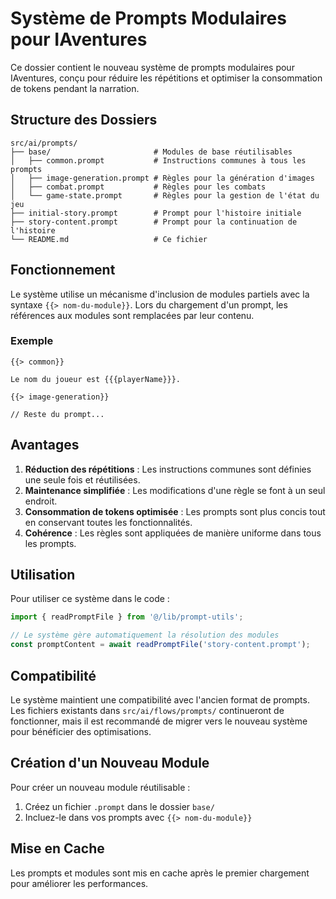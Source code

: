 # Système de Prompts Modulaires pour IAventures

Ce dossier contient le nouveau système de prompts modulaires pour IAventures, conçu pour réduire les répétitions et optimiser la consommation de tokens pendant la narration.

## Structure des Dossiers

```
src/ai/prompts/
├── base/                       # Modules de base réutilisables
│   ├── common.prompt           # Instructions communes à tous les prompts
│   ├── image-generation.prompt # Règles pour la génération d'images
│   ├── combat.prompt           # Règles pour les combats
│   └── game-state.prompt       # Règles pour la gestion de l'état du jeu
├── initial-story.prompt        # Prompt pour l'histoire initiale
├── story-content.prompt        # Prompt pour la continuation de l'histoire
└── README.md                   # Ce fichier
```

## Fonctionnement

Le système utilise un mécanisme d'inclusion de modules partiels avec la syntaxe `{{> nom-du-module}}`. Lors du chargement d'un prompt, les références aux modules sont remplacées par leur contenu.

### Exemple

```
{{> common}}

Le nom du joueur est {{{playerName}}}.

{{> image-generation}}

// Reste du prompt...
```

## Avantages

1. **Réduction des répétitions** : Les instructions communes sont définies une seule fois et réutilisées.
2. **Maintenance simplifiée** : Les modifications d'une règle se font à un seul endroit.
3. **Consommation de tokens optimisée** : Les prompts sont plus concis tout en conservant toutes les fonctionnalités.
4. **Cohérence** : Les règles sont appliquées de manière uniforme dans tous les prompts.

## Utilisation

Pour utiliser ce système dans le code :

```typescript
import { readPromptFile } from '@/lib/prompt-utils';

// Le système gère automatiquement la résolution des modules
const promptContent = await readPromptFile('story-content.prompt');
```

## Compatibilité

Le système maintient une compatibilité avec l'ancien format de prompts. Les fichiers existants dans `src/ai/flows/prompts/` continueront de fonctionner, mais il est recommandé de migrer vers le nouveau système pour bénéficier des optimisations.

## Création d'un Nouveau Module

Pour créer un nouveau module réutilisable :

1. Créez un fichier `.prompt` dans le dossier `base/`
2. Incluez-le dans vos prompts avec `{{> nom-du-module}}`

## Mise en Cache

Les prompts et modules sont mis en cache après le premier chargement pour améliorer les performances.
